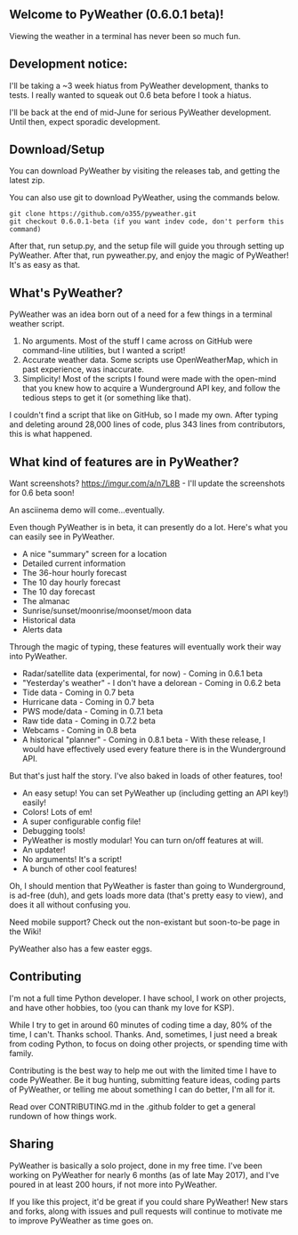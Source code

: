 
## Welcome to PyWeather (0.6.0.1 beta)!
Viewing the weather in a terminal has never been so much fun.

## Development notice:
I'll be taking a ~3 week hiatus from PyWeather development, thanks to tests. I really wanted to squeak out 0.6 beta before I took a hiatus.

I'll be back at the end of mid-June for serious PyWeather development. Until then, expect sporadic development.

## Download/Setup
You can download PyWeather by visiting the releases tab, and getting the latest zip.

You can also use git to download PyWeather, using the commands below.

```
git clone https://github.com/o355/pyweather.git
git checkout 0.6.0.1-beta (if you want indev code, don't perform this command)
```
After that, run setup.py, and the setup file will guide you through setting up PyWeather. After that, run pyweather.py, and enjoy the magic of PyWeather! It's as easy as that.

## What's PyWeather?
PyWeather was an idea born out of a need for a few things in a terminal weather script.
1. No arguments. Most of the stuff I came across on GitHub were command-line utilities, but I wanted a script!
2. Accurate weather data. Some scripts use OpenWeatherMap, which in past experience, was inaccurate.
3. Simplicity! Most of the scripts I found were made with the open-mind that you knew how to acquire a Wunderground API key, and follow the tedious steps to get it (or something like that).

I couldn't find a script that like on GitHub, so I made my own. After typing and deleting around 28,000 lines of code, plus 343 lines from contributors, this is what happened. 

## What kind of features are in PyWeather?
Want screenshots? https://imgur.com/a/n7L8B - I'll update the screenshots for 0.6 beta soon!

An asciinema demo will come...eventually.

Even though PyWeather is in beta, it can presently do a lot. Here's what you can easily see in PyWeather.
* A nice "summary" screen for a location
* Detailed current information
* The 36-hour hourly forecast
* The 10 day hourly forecast
* The 10 day forecast
* The almanac
* Sunrise/sunset/moonrise/moonset/moon data
* Historical data
* Alerts data

Through the magic of typing, these features will eventually work their way into PyWeather.
* Radar/satellite data (experimental, for now) - Coming in 0.6.1 beta
* "Yesterday's weather" - I don't have a delorean - Coming in 0.6.2 beta
* Tide data - Coming in 0.7 beta
* Hurricane data - Coming in 0.7 beta
* PWS mode/data - Coming in 0.7.1 beta
* Raw tide data - Coming in 0.7.2 beta
* Webcams - Coming in 0.8 beta
* A historical "planner" - Coming in 0.8.1 beta - With these release, I would have effectively used every feature there is in the Wunderground API.

But that's just half the story. I've also baked in loads of other features, too!
* An easy setup! You can set PyWeather up (including getting an API key!) easily!
* Colors! Lots of em!
* A super configurable config file!
* Debugging tools!
* PyWeather is mostly modular! You can turn on/off features at will.
* An updater!
* No arguments! It's a script!
* A bunch of other cool features!

Oh, I should mention that PyWeather is faster than going to Wunderground, is ad-free (duh), and gets loads more data (that's pretty easy to view), and does it all without confusing you.

Need mobile support? Check out the non-existant but soon-to-be page in the Wiki!

PyWeather also has a few easter eggs.

## Contributing
I'm not a full time Python developer. I have school, I work on other projects, and have other hobbies, too (you can thank my love for KSP).

While I try to get in around 60 minutes of coding time a day, 80% of the time, I can't. Thanks school. Thanks. And, sometimes, I just need a break from coding Python, to focus on doing other projects, or spending time with family.

Contributing is the best way to help me out with the limited time I have to code PyWeather. Be it bug hunting, submitting feature ideas, coding parts of PyWeather, or telling me about something I can do better, I'm all for it.

Read over CONTRIBUTING.md in the .github folder to get a general rundown of how things work.

## Sharing
PyWeather is basically a solo project, done in my free time. I've been working on PyWeather for nearly 6 months (as of late May 2017), and I've poured in at least 200 hours, if not more into PyWeather.

If you like this project, it'd be great if you could share PyWeather! New stars and forks, along with issues and pull requests will continue to motivate me to improve PyWeather as time goes on.
